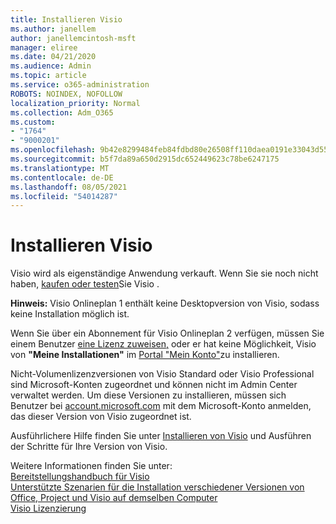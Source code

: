 ```yaml
---
title: Installieren Visio
ms.author: janellem
author: janellemcintosh-msft
manager: eliree
ms.date: 04/21/2020
ms.audience: Admin
ms.topic: article
ms.service: o365-administration
ROBOTS: NOINDEX, NOFOLLOW
localization_priority: Normal
ms.collection: Adm_O365
ms.custom:
- "1764"
- "9000201"
ms.openlocfilehash: 9b42e8299484feb84fdbd80e26508ff110daea0191e33043d55ac9880f12919d
ms.sourcegitcommit: b5f7da89a650d2915dc652449623c78be6247175
ms.translationtype: MT
ms.contentlocale: de-DE
ms.lasthandoff: 08/05/2021
ms.locfileid: "54014287"
---
```

# <a name="install-visio"></a>Installieren Visio

Visio wird als eigenständige Anwendung verkauft. Wenn Sie sie noch nicht haben, [kaufen oder testen](https://products.office.com/visio)Sie Visio . 

**Hinweis:** Visio Onlineplan 1 enthält keine Desktopversion von Visio, sodass keine Installation möglich ist.

Wenn Sie über ein Abonnement für Visio Onlineplan 2 verfügen, müssen Sie einem Benutzer [eine Lizenz zuweisen,](https://docs.microsoft.com/microsoft-365/admin/add-users/add-users) oder er hat keine Möglichkeit, Visio von **"Meine Installationen"** im [Portal "Mein Konto"](https://portal.office.com/account#installs)zu installieren. 

Nicht-Volumenlizenzversionen von Visio Standard oder Visio Professional sind Microsoft-Konten zugeordnet und können nicht im Admin Center verwaltet werden. Um diese Versionen zu installieren, müssen sich Benutzer bei [account.microsoft.com](https://account.microsoft.com) mit dem Microsoft-Konto anmelden, das dieser Version von Visio zugeordnet ist.

Ausführlichere Hilfe finden Sie unter [Installieren von Visio](https://support.office.com/article/f98f21e3-aa02-4827-9167-ddab5b025710?wt.mc_id=OfficeAdm_ClientDIA_Alchemy1764) und Ausführen der Schritte für Ihre Version von Visio.

Weitere Informationen finden Sie unter:<br>
[Bereitstellungshandbuch für Visio](https://docs.microsoft.com/deployoffice/deployment-guide-for-visio)<br>
[Unterstützte Szenarien für die Installation verschiedener Versionen von Office, Project und Visio auf demselben Computer](https://docs.microsoft.com/deployoffice/install-different-office-visio-and-project-versions-on-the-same-computer)<br>
[Visio Lizenzierung](https://products.office.com/visio/microsoft-visio-volume-licensing-visio-for-multiple-users)